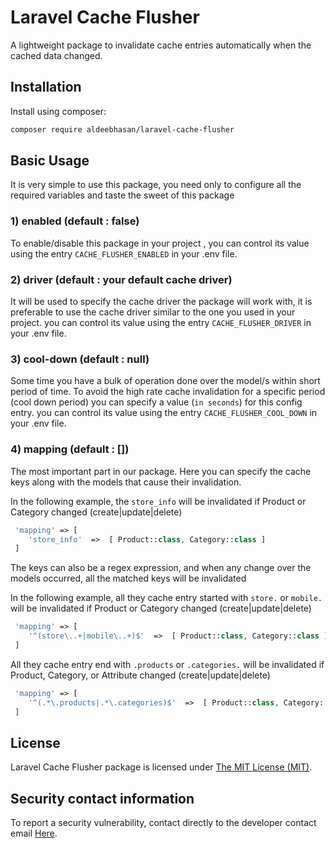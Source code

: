 Laravel Cache Flusher
=====
A lightweight package to invalidate cache entries automatically when the cached data changed.

Installation
------------

Install using composer:

```bash
composer require aldeebhasan/laravel-cache-flusher
```

Basic Usage
-----------
It is very simple to use this package,
you need only to configure all the required variables
and taste the sweet of this package

### 1) enabled (default : false)

To enable/disable this package in your project ,
you can control its value using the entry `CACHE_FLUSHER_ENABLED`
in your .env file.

### 2) driver (default : your default cache driver)

It will be used to specify the cache driver the package will work with,
it is preferable to use the cache driver similar to the one you used in your project.
you can control its value using the entry `CACHE_FLUSHER_DRIVER`
in your .env file.

### 3) cool-down (default : null)

Some time you have a bulk of operation done over the model/s within short period of time.
To avoid the high rate cache invalidation for a specific period (cool down period) you can specify a value (`in seconds`) for this config
entry.
you can control its value using the entry `CACHE_FLUSHER_COOL_DOWN`
in your .env file.

### 4) mapping (default : [])

The most important part in our package.
Here you can specify the cache keys along with the models that cause their invalidation.

In the following example, the `store_info` will be invalidated
if Product or Category changed (create|update|delete)

```php
 'mapping' => [
    'store_info'  =>  [ Product::class, Category::class ]
 ]
```

The keys can also be a regex expression,
and when any change over the models occurred,
all the matched keys will be invalidated

In the following example, all they cache entry started with
`store.` or `mobile.` will be invalidated
if Product or Category changed (create|update|delete)

```php
 'mapping' => [
    '^(store\..+|mobile\..+)$'  =>  [ Product::class, Category::class ]
 ]
```

All they cache entry end with
`.products` or `.categories.` will be invalidated
if Product, Category, or Attribute changed (create|update|delete)

```php
 'mapping' => [
    '^(.*\.products|.*\.categories)$'  =>  [ Product::class, Category::class,Attribute::class ]
 ]
```

## License

Laravel Cache Flusher package is licensed under [The MIT License (MIT)](LICENSE).

## Security contact information

To report a security vulnerability, contact directly to the developer contact email [Here](mailto:aldeeb.91@gmail.com).
